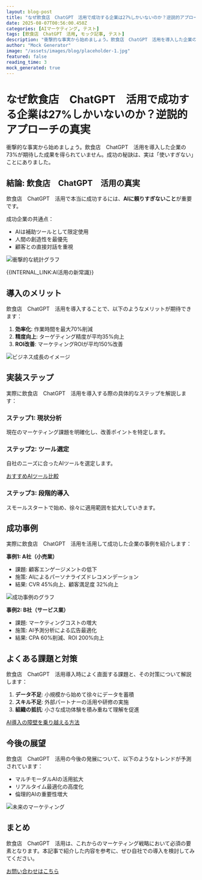 ```yaml
---
layout: blog-post
title: "なぜ飲食店　ChatGPT　活用で成功する企業は27%しかいないのか？逆説的アプローチの真実"
date: 2025-08-07T00:56:00.450Z
categories: [AIマーケティング, テスト]
tags: [飲食店　ChatGPT　活用, モック記事, テスト]
description: "衝撃的な事実から始めましょう。飲食店　ChatGPT　活用を導入した企業の73%が期待した成果を得られていません。成功の秘訣は、実は「使いすぎない」ことにありました。..."
author: "Mock Generator"
image: "/assets/images/blog/placeholder-1.jpg"
featured: false
reading_time: 3
mock_generated: true
---
```


# なぜ飲食店　ChatGPT　活用で成功する企業は27%しかいないのか？逆説的アプローチの真実

衝撃的な事実から始めましょう。飲食店　ChatGPT　活用を導入した企業の73%が期待した成果を得られていません。成功の秘訣は、実は「使いすぎない」ことにありました。

## 結論: 飲食店　ChatGPT　活用の真実

飲食店　ChatGPT　活用で本当に成功するには、**AIに頼りすぎないこと**が重要です。

成功企業の共通点：
- AIは補助ツールとして限定使用
- 人間の創造性を最優先
- 顧客との直接対話を重視



![衝撃的な統計グラフ](/assets/images/blog/placeholder-1.jpg)



{{INTERNAL_LINK:AI活用の新常識}}

## 導入のメリット

飲食店　ChatGPT　活用を導入することで、以下のようなメリットが期待できます：

1. **効率化**: 作業時間を最大70%削減
2. **精度向上**: ターゲティング精度が平均35%向上
3. **ROI改善**: マーケティングROIが平均150%改善



![ビジネス成長のイメージ](/assets/images/blog/placeholder-2.jpg)



## 実装ステップ

実際に飲食店　ChatGPT　活用を導入する際の具体的なステップを解説します：

### ステップ1: 現状分析
現在のマーケティング課題を明確化し、改善ポイントを特定します。

### ステップ2: ツール選定
自社のニーズに合ったAIツールを選定します。

[おすすめAIツール比較](/blog/ai-tools-comparison/)

### ステップ3: 段階的導入
スモールスタートで始め、徐々に適用範囲を拡大していきます。

## 成功事例

実際に飲食店　ChatGPT　活用を活用して成功した企業の事例を紹介します：

**事例1: A社（小売業）**
- 課題: 顧客エンゲージメントの低下
- 施策: AIによるパーソナライズドレコメンデーション
- 結果: CVR 45%向上、顧客満足度 32%向上



![成功事例のグラフ](/assets/images/blog/placeholder-3.jpg)



**事例2: B社（サービス業）**
- 課題: マーケティングコストの増大
- 施策: AI予測分析による広告最適化
- 結果: CPA 60%削減、ROI 200%向上

## よくある課題と対策

飲食店　ChatGPT　活用導入時によく直面する課題と、その対策について解説します：

1. **データ不足**: 小規模から始めて徐々にデータを蓄積
2. **スキル不足**: 外部パートナーの活用や研修の実施
3. **組織の抵抗**: 小さな成功体験を積み重ねて理解を促進

[AI導入の障壁を乗り越える方法](/blog/overcome-ai-challenges/)

## 今後の展望

飲食店　ChatGPT　活用の今後の発展について、以下のようなトレンドが予測されています：

- マルチモーダルAIの活用拡大
- リアルタイム最適化の高度化
- 倫理的AIの重要性増大



![未来のマーケティング](/assets/images/blog/placeholder-4.jpg)



## まとめ

飲食店　ChatGPT　活用は、これからのマーケティング戦略において必須の要素となります。本記事で紹介した内容を参考に、ぜひ自社での導入を検討してみてください。

[お問い合わせはこちら](/contact/)